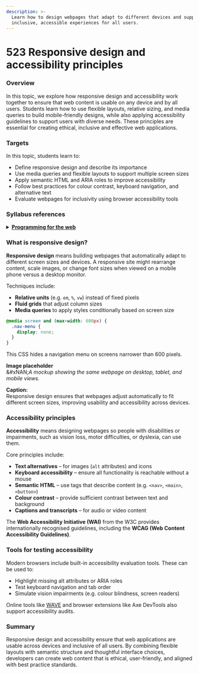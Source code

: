 ```yaml
---
description: >-
  Learn how to design webpages that adapt to different devices and support
  inclusive, accessible experiences for all users.
---
```


# 523 Responsive design and accessibility principles

### Overview

In this topic, we explore how responsive design and accessibility work together to ensure that web content is usable on any device and by all users. Students learn how to use flexible layouts, relative sizing, and media queries to build mobile-friendly designs, while also applying accessibility guidelines to support users with diverse needs. These principles are essential for creating ethical, inclusive and effective web applications.

### Targets

In this topic, students learn to:

* Define responsive design and describe its importance
* Use media queries and flexible layouts to support multiple screen sizes
* Apply semantic HTML and ARIA roles to improve accessibility
* Follow best practices for colour contrast, keyboard navigation, and alternative text
* Evaluate webpages for inclusivity using browser accessibility tools

### Syllabus references

<details>

<summary><a href="https://curriculum.nsw.edu.au/learning-areas/tas/software-engineering-11-12-2022/content/year-12/fa6aab137e"><strong>Programming for the web</strong></a></summary>

**Designing web applications**

* Investigate cascading style sheets (CSS) and its impact on the design of a web application\
  – consistency of appearance\
  – flexibility with browsers or display devices
* Investigate and explain the role of the World Wide Web Consortium (W3C) in the development of applications for the web\
  – Web Accessibility Initiative (WAI)\
  – accessibility

</details>

### What is responsive design?

**Responsive design** means building webpages that automatically adapt to different screen sizes and devices. A responsive site might rearrange content, scale images, or change font sizes when viewed on a mobile phone versus a desktop monitor.

Techniques include:

* **Relative units** (e.g. `em`, `%`, `vw`) instead of fixed pixels
* **Fluid grids** that adjust column sizes
* **Media queries** to apply styles conditionally based on screen size

```css
@media screen and (max-width: 600px) {
  .nav-menu {
    display: none;
  }
}
```

This CSS hides a navigation menu on screens narrower than 600 pixels.

**Image placeholder**\
&#xNAN;_&#x41; mockup showing the same webpage on desktop, tablet, and mobile views._

**Caption:**\
Responsive design ensures that webpages adjust automatically to fit different screen sizes, improving usability and accessibility across devices.

### Accessibility principles

**Accessibility** means designing webpages so people with disabilities or impairments, such as vision loss, motor difficulties, or dyslexia, can use them.

Core principles include:

* **Text alternatives** – for images (`alt` attributes) and icons
* **Keyboard accessibility** – ensure all functionality is reachable without a mouse
* **Semantic HTML** – use tags that describe content (e.g. `<nav>`, `<main>`, `<button>`)
* **Colour contrast** – provide sufficient contrast between text and background
* **Captions and transcripts** – for audio or video content

The **Web Accessibility Initiative (WAI)** from the W3C provides internationally recognised guidelines, including the **WCAG (Web Content Accessibility Guidelines)**.

### Tools for testing accessibility

Modern browsers include built-in accessibility evaluation tools. These can be used to:

* Highlight missing alt attributes or ARIA roles
* Test keyboard navigation and tab order
* Simulate vision impairments (e.g. colour blindness, screen readers)

Online tools like [WAVE](https://wave.webaim.org/) and browser extensions like Axe DevTools also support accessibility audits.

### Summary

Responsive design and accessibility ensure that web applications are usable across devices and inclusive of all users. By combining flexible layouts with semantic structure and thoughtful interface choices, developers can create web content that is ethical, user-friendly, and aligned with best practice standards.
